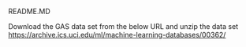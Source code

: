 README.MD

Download the GAS data set from the below URL and unzip the data set
https://archive.ics.uci.edu/ml/machine-learning-databases/00362/
